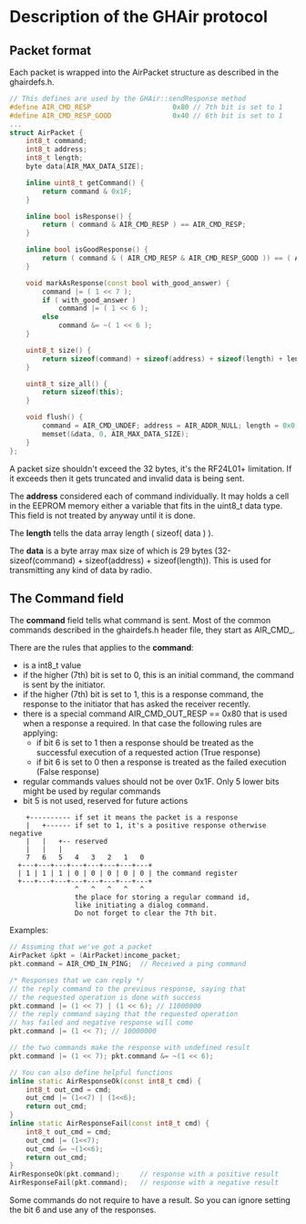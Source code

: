# Description of the GHAir protocol

## Packet format

Each packet is wrapped into the AirPacket structure as described in the ghairdefs.h.
```c++
// This defines are used by the GHAir::sendResponse method
#define AIR_CMD_RESP                    0x80 // 7th bit is set to 1
#define AIR_CMD_RESP_GOOD               0x40 // 6th bit is set to 1
...
struct AirPacket {
    int8_t command;
    int8_t address;
    int8_t length;
    byte data[AIR_MAX_DATA_SIZE];

    inline uint8_t getCommand() {
        return command & 0x1F;
    }

    inline bool isResponse() {
        return ( command & AIR_CMD_RESP ) == AIR_CMD_RESP;
    }

    inline bool isGoodResponse() {
        return ( command & ( AIR_CMD_RESP & AIR_CMD_RESP_GOOD )) == ( AIR_CMD_RESP & AIR_CMD_RESP_GOOD );
    }

    void markAsResponse(const bool with_good_answer) {
        command |= ( 1 << 7 );
        if ( with_good_answer )
            command |= ( 1 << 6 );
        else
            command &= ~( 1 << 6 );
    }

    uint8_t size() {
        return sizeof(command) + sizeof(address) + sizeof(length) + length;
    }

    uint8_t size_all() {
        return sizeof(this);
    }

    void flush() {
        command = AIR_CMD_UNDEF; address = AIR_ADDR_NULL; length = 0x0;
        memset(&data, 0, AIR_MAX_DATA_SIZE);
    }
};
```
A packet size shouldn't exceed the 32 bytes, it's the RF24L01+ limitation. If it
exceeds then it gets truncated and invalid data is being sent.

The **address** considered each of command individually. It may holds a cell in
the EEPROM memory either a variable that fits in the uint8_t data type. This
field is not treated by anyway until it is done.

The **length** tells the data array length ( sizeof( data ) ).

The **data** is a byte array max size of which is 29 bytes (32-sizeof(command) + sizeof(address) + sizeof(length)).
This is used for transmitting any kind of data by radio.

## The Command field
The **command** field tells what command is sent. Most of the common commands described in the
ghairdefs.h header file, they start as AIR_CMD_.

There are the rules that applies to the **command**:
- is a int8_t value
- if the higher (7th) bit is set to 0, this is an initial command, the command is
  sent by the initiator.
- if the higher (7th) bit is set to 1, this is a response command, the response to
  the initiator that has asked the receiver recently.
- there is a special command AIR_CMD_OUT_RESP == 0x80 that is used when a response
  a required. In that case the following rules are applying:
  * if bit 6 is set to 1 then a response should be treated as the successful
    execution of a requested action (True response)
  * if bit 6 is set to 0 then a response is treated as the
    failed execution (False response)
- regular commands values should not be over 0x1F. Only 5 lower bits might be used
  by regular commands
- bit 5 is not used, reserved for future actions

```
    +---------- if set it means the packet is a response
    |   +------ if set to 1, it's a positive response otherwise negative
    |   |   +-- reserved
    |   |   |
    7   6   5   4   3   2   1   0
  +---+---+---+---+---+---+---+---+
  | 1 | 1 | 1 | 0 | 0 | 0 | 0 | 0 | the command register
  +---+---+---+---+---+---+---+---+
                ^   ^   ^   ^   ^
                the place for storing a regular command id,
                like initiating a dialog command.
                Do not forget to clear the 7th bit.
```
Examples:

```c++
// Assuming that we've got a packet
AirPacket &pkt = (AirPacket)income_packet;
pkt.command = AIR_CMD_IN_PING;  // Received a ping command

/* Responses that we can reply */
// the reply command to the previous response, saying that
// the requested operation is done with success
pkt.command |= (1 << 7) | (1 << 6); // 11000000
// the reply command saying that the requested operation
// has failed and negative response will come
pkt.command |= (1 << 7); // 10000000

// the two commands make the response with undefined result
pkt.command |= (1 << 7); pkt.command &= ~(1 << 6);

// You can also define helpful functions
inline static AirResponseOk(const int8_t cmd) {
    int8_t out_cmd = cmd;
    out_cmd |= (1<<7) | (1<<6);
    return out_cmd;
}
inline static AirResponseFail(const int8_t cmd) {
    int8_t out_cmd = cmd;
    out_cmd |= (1<<7);
    out_cmd &= ~(1<<6);
    return out_cmd;
}
AirResponseOk(pkt.command);     // response with a positive result
AirResponseFail(pkt.command);   // response with a negative result
```
Some commands do not require to have a result. So you can ignore setting the
bit 6 and use any of the responses.
